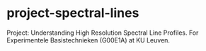 # project-spectral-lines

Project: Understanding High Resolution Spectral Line Profiles. For Experimentele Basistechnieken (G00E1A) at KU Leuven.
